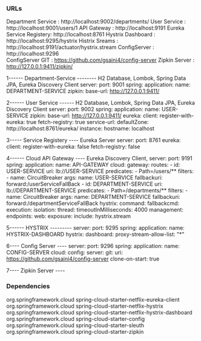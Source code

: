 
### URLs
Department Service      : http://localhost:9002/departments/
User Service            : http://localhost:9001/users/1
API Gateway             : http://localhost:9191
Eureka Service Registery: http://localhost:8761
Hystrix Dashboard       : http://localhost:9295/hystrix
Histrix Sreams          : http://localhost:9191/actuator/hystrix.stream
ConfigServer            : http://localhost:9296                     
ConfigServer GIT        : https://github.com/gsaini4/config-server
Zipkin Server           : http://127.0.0.1:9411/zipkin/

1------ Department-Service -------- H2 Database, Lombok, Spring Data JPA, Eureka Discovery Client
server:
  port: 9001
spring:
  application:
    name: DEPARTMENT-SERVICE
  zipkin:
    base-url: http://127.0.0.1:9411/

2------ User Service ------ H2 Database, Lombok, Spring Data JPA, Eureka Discovery Client
server:
  port: 9002
spring:
  application:
    name: USER-SERVICE 
  zipkin:
    base-url: http://127.0.0.1:9411/
eureka:
  client:
    register-with-eureka: true
    fetch-registry: true
    service-url:
      defaultZone: http://localhost:8761/eureka/
  instance:
    hostname: localhost

3----- Service Registery ---- Eureka Server
server:
  port: 8761
eureka:
  client:
    register-with-eureka: false
    fetch-registry: false

4------ Cloud API Gateway ---- Eureka Discovery Client, 
server:
  port: 9191
spring:
  application:
    name: API-GATEWAY
  cloud:
    gateway:
      routes:
        - id: USER-SERVICE
          uri: lb://USER-SERVICE
          predicates:
            - Path=/users/**
          filters:
            - name: CircuitBreaker
              args:
                name: USER-SERVICE
                fallbackuri: forward:/userServiceFallBack
        - id: DEPARTMENT-SERVICE
          uri: lb://DEPARTMENT-SERVICE
          predicates:
            - Path=/departments/**
          filters:
            - name: CircuitBreaker
              args:
                name: DEPARTMENT-SERVICE
                fallbackuri: forward:/departmentServiceFallBack
hystrix:
  command:
    fallbackcmd:
      execution:
        isolation:
          thread:
            timeoutInMilliseconds: 4000
management:
  endpoints:
    web:
      exposure:
        include: hystrix.stream

5------ HYSTRIX ---------
server:
  port: 9295
spring:
  application:
    name: HYSTRIX-DASHBOARD
hystrix:
  dashboard:
    proxy-stream-allow-list: "*"

6---- Config Server ----
server:
  port: 9296
spring:
  application:
    name: CONFIG-SERVER
  cloud:
    config:
      server:
        git:
          uri: https://github.com/gsaini4/config-server
          clone-on-start: true

7---- Zipkin Server ----

### Dependencies

<dependency>
    <groupId>org.springframework.cloud</groupId>
    <artifactId>spring-cloud-starter-netflix-eureka-client</artifactId>
</dependency>
<dependency>
    <groupId>org.springframework.cloud</groupId>
    <artifactId>spring-cloud-starter-netflix-hystrix</artifactId>
</dependency>
<dependency>
    <groupId>org.springframework.cloud</groupId>
    <artifactId>spring-cloud-starter-netflix-hystrix-dashboard</artifactId>
</dependency>
<dependency>
    <groupId>org.springframework.cloud</groupId>
    <artifactId>spring-cloud-starter-config</artifactId>
</dependency>
<dependency>
    <groupId>org.springframework.cloud</groupId>
    <artifactId>spring-cloud-starter-sleuth</artifactId>
</dependency>
<dependency>
    <groupId>org.springframework.cloud</groupId>
    <artifactId>spring-cloud-starter-zipkin</artifactId>
</dependency>
